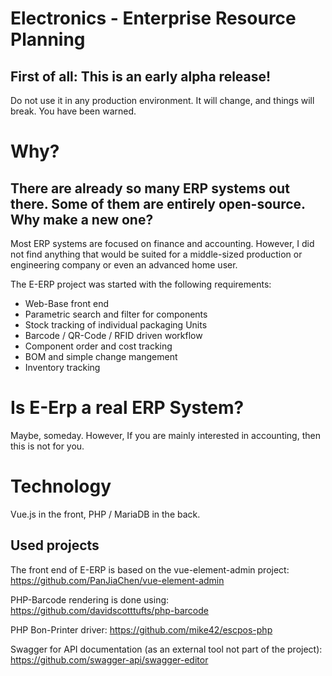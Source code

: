 # Electronics - Enterprise Resource Planning
## First of all: This is an early alpha release!
Do not use it in any production environment. It will change, and things will break. You have been warned.

# Why?

## There are already so many ERP systems out there. Some of them are entirely open-source. Why make a new one?

Most ERP systems are focused on finance and accounting. However, I did not find anything that would be suited for a middle-sized production or engineering company or even an advanced home user. 

The E-ERP project was started with the following requirements:

* Web-Base front end
* Parametric search and filter for components
* Stock tracking of individual packaging Units
* Barcode / QR-Code / RFID driven workflow
* Component order and cost tracking
* BOM and simple change mangement
* Inventory tracking

# Is E-Erp a real ERP System?
Maybe, someday. However, If you are mainly interested in accounting, then this is not for you.

# Technology
Vue.js in the front, PHP / MariaDB in the back.

## Used projects

The front end of E-ERP is based on the vue-element-admin project:
https://github.com/PanJiaChen/vue-element-admin

PHP-Barcode rendering is done using:
https://github.com/davidscotttufts/php-barcode

PHP Bon-Printer driver:
https://github.com/mike42/escpos-php

Swagger for API documentation (as an external tool not  part of the project):
https://github.com/swagger-api/swagger-editor


